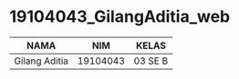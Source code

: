 # 19104043_GilangAditia_web


| NAMA | NIM | KELAS
|--|--|--|
| Gilang Aditia  | 19104043 | 03 SE B
